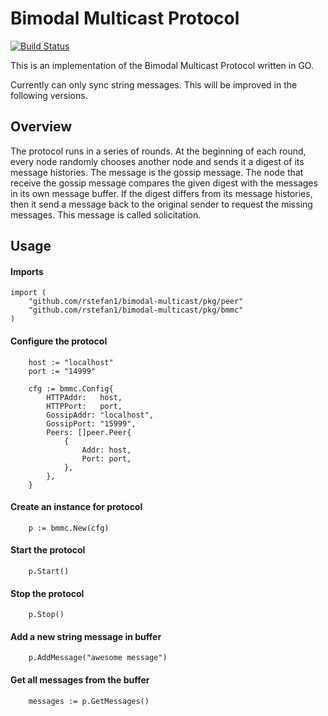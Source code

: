 # Bimodal Multicast Protocol

[![Build Status](https://semaphoreci.com/api/v1/projects/42333e66-e66b-4bdf-bbd6-29e8deae4ebf/2519090/badge.svg)](https://semaphoreci.com/rstefan1-11/bimodal-multicast)

This is an implementation of the Bimodal Multicast Protocol written in GO.

Currently can only sync string messages. This will be improved in the following
versions.

## Overview

The protocol runs in a series of rounds.
At the beginning of each round, every node randomly chooses another node and
sends it a digest of its message histories. The message is the gossip
message.
The node that receive the gossip message compares the given digest with the
messages in its own message buffer.
If the digest differs from its message histories, then it send a message
back to the original sender to request the missing messages. This message is
called solicitation.

## Usage

#### Imports

```golang
import (
    "github.com/rstefan1/bimodal-multicast/pkg/peer"
    "github.com/rstefan1/bimodal-multicast/pkg/bmmc"
)
```

#### Configure the protocol

```golang
    host := "localhost"
    port := "14999"

    cfg := bmmc.Config{
        HTTPAddr:   host,
        HTTPPort:   port,
        GossipAddr: "localhost",
        GossipPort: "15999",
        Peers: []peer.Peer{
            {
                Addr: host,
                Port: port,
            },
        },
    }
```

#### Create an instance for protocol

```golang
    p := bmmc.New(cfg)
```

#### Start the protocol

```golang
    p.Start()
```

#### Stop the protocol

```golang
    p.Stop()
```

#### Add a new string message in buffer

```golang
    p.AddMessage("awesome message")
```

#### Get all messages from the buffer

```golang
    messages := p.GetMessages()
```

